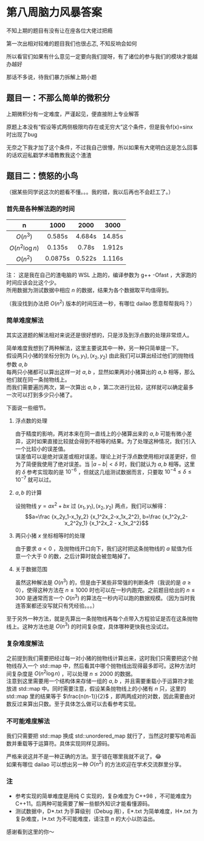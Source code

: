 # 第八周脑力风暴答案

不知上期的题目有没有让在座各位大佬过把瘾

第一次出相对较难的题目我们也很忐忑,
不知反响会如何

所以看官们如果有什么意见一定要向我们提呀，有了诸位的参与我们的模块才能越办越好

那话不多说，待我们暴力拆解上期小题


## 题目一：不那么简单的微积分

上期微积分有一定难度，严谨起见，便直接附上专业解答

原题上本没有“假设等式两侧极限均存在或无穷大”这个条件，但是我令f(x)=sin⁡x时出现了bug

无奈之下我才加了这个条件，不过我自己很懵，所以如果有大佬明白这是怎么回事的话欢迎私戳学术墙教教我这个渣渣

## 题目二：愤怒的小鸟

（据某些同学说这次的题看不懂。。。我的错，我以后再也不会赶工了。）

### 首先是各种解法跑的时间

|       n        |  1000   |  2000  |  3000  |
| :------------: | :-----: | :----: | :----: |
|    $O(n^3)$    | 0.585s  | 4.684s | 14.85s |
| $O(n^2\log n)$ | 0.135s  | 0.78s  | 1.912s |
|    $O(n^2)$    | 0.0875s | 0.522s | 1.116s |

注：
这是我在自己的渣电脑的 WSL 上跑的，编译参数为 g++ -Ofast ，大家跑的时间应该会比这个少。  
所用数据为测试数据中相应 $n$ 的数据，结果为各个数据取平均值得到。

（我没找到办法把 $O(n^2)$ 版本的时间压进一秒，有哪位 dailao 愿意帮帮我吗？）

### 简单难度解法

其实这道题的解法相对来说还是很好想的，只是涉及到浮点数的处理非常烦人。

简单难度我想到了两种解法，这里主要说其中一种，另一种只简单提一下。  
假设两只小猪的坐标分别为 $(x_1, y_1), (x_2, y_2)$ 由此我们可以算出经过他们的抛物线参数 $a, b$  
每两只小猪都可以算出这样一对 $a, b$ ，显然如果两对小猪算出的 $a, b$ 相等，那么他们就在同一条抛物线上。  
而我们需要遍历两次，第一次算出 $a, b$ ，第二次进行比较，这样就可以确定最多一次可以打到多少只小猪了。

下面说一些细节。  

1. 浮点数的处理

    由于精度的影响，两对本来在同一直线上的小猪算出来的 $a, b$ 可能有微小差异，这时如果直接比较就会得到不相等的结果。为了处理这种情况，我们引入一个比较小的误差值。  
    误差值可以是绝对误差或相对误差。理论上对于浮点数使用相对误差更好，但为了简便我使用了绝对误差。当 $|a-b|<\delta$ 时，我们就认为 $a, b$ 相等。这里的 $\delta$ 参考实现取的是 $10^{-6}$ ，但就这几组测试数据而言，只要取 $10^{-4}\le\delta\le10^{-7}$ 就可以过。

2. $a, b$ 的计算

    设抛物线 $y=ax^2+bx$ 过 $(x_1, y_1), (x_2, y_2)$ 两点，我们可以解得：
    $$a=\frac {x_2y_1-x_1y_2} {x_1^2x_2-x_1x_2^2}, b=\frac {x_1^2y_2-x_2^2y_1} {x_1^2x_2 - x_1x_2^2}$$

3. 两只小猪 $x$ 坐标相等时的处理

    由于要求 $a<0$ ，及抛物线开口向下，我们这时把这条抛物线的 $a$ 赋值为任意一个大于 $0$ 的数，之后计算时就会被忽略掉了。

4. 关于数据范围

    虽然这种解法是 $O(n^3)$ 的，但是由于某些非常强的判断条件（我说的是 $a\ge0$），使得这种方法在 $n\le1000$ 时也可以在一秒内跑完。之前题目给出的 $n\le300$ 是通常而言一个 $O(n^3)$ 的算法在一秒内可以跑的数据规模。（因为当时我连答案都还没写就只有凭经验。。。）

至于另外一种方法，就是先算出一条抛物线再每个点带入方程验证是否在这条抛物线上。这种方法也是 $O(n^3)$ 的时间复杂度，具体哪种更快我也没试过。

### 复杂难度解法

之前提到我们需要把经过每一对小猪的抛物线计算出来，这时我们只需要把这个抛物线存入一个 std::map 中，然后看其中哪个抛物线出现得最多即可。这种方法时间复杂度是 $O(n^2\log n)$ ，可以处理 $n\le 2000$ 的数据。  
注意到这里需要用一个结构体来存储一组的 $a, b$ ，并且需要重载小于运算符才能放进 std::map 中。同时需要注意，假设某条抛物线上的小猪有 $n$ 只，这里的 std::map 里的结果等于 $\frac{n(n-1)}{2}$ ，即两两成对的对数，因此需要由对数反过来算出只数。至于具体怎么做可以去看参考实现。

### 不可能难度解法

我们只需要把 std::map 换成 std::unordered_map 就行了，当然这时要写哈希函数并重载等于运算符。具体实现同样见源码。

严格来说这并不是一种正确的方法。至于错在哪里我就不说了。😂  
如果有哪位 dailao 可以想出另一种 $O(n^2)$ 的方法欢迎在学术交流群里分享。

### 注

- 参考实现的简单难度是用纯 C 实现的，复杂难度为 C++98 ，不可能难度为 C++11。后两种可能需要了解一些额外知识才能看懂源码。
- 测试数据中，D*.txt 为手算级别（Debug 用），E*.txt 为简单难度，H*.txt 为复杂难度，I*.txt 为不可能难度，请注意 $n$ 的大小以防溢出。

感谢看到这里的你～
